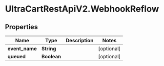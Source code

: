 # UltraCartRestApiV2.WebhookReflow

## Properties

Name | Type | Description | Notes
------------ | ------------- | ------------- | -------------
**event_name** | **String** |  | [optional] 
**queued** | **Boolean** |  | [optional] 


